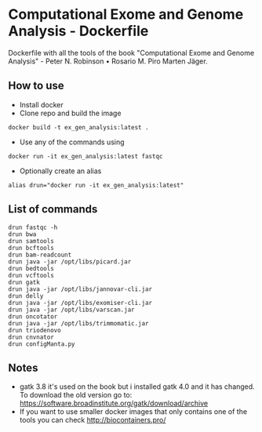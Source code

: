 # Computational Exome and Genome Analysis - Dockerfile	

Dockerfile with all the tools of the book "Computational Exome and Genome Analysis" - Peter N. Robinson • Rosario M. Piro Marten Jäger.

## How to use

- Install docker
- Clone repo and build the image
```
docker build -t ex_gen_analysis:latest .
```

- Use any of the commands using

```
docker run -it ex_gen_analysis:latest fastqc
```

- Optionally create an alias

```
alias drun="docker run -it ex_gen_analysis:latest"
```

## List of commands

```
drun fastqc -h
drun bwa
drun samtools
drun bcftools
drun bam-readcount
drun java -jar /opt/libs/picard.jar
drun bedtools
drun vcftools
drun gatk
drun java -jar /opt/libs/jannovar-cli.jar
drun delly
drun java -jar /opt/libs/exomiser-cli.jar
drun java -jar /opt/libs/varscan.jar
drun oncotator
drun java -jar /opt/libs/trimmomatic.jar
drun triodenovo
drun cnvnator
drun configManta.py
```
## Notes

- gatk 3.8 it's used on the book but i installed gatk 4.0 and it has changed. To download the old version go to:
https://software.broadinstitute.org/gatk/download/archive
- If you want to use smaller docker images that only contains one of the tools you can check http://biocontainers.pro/


